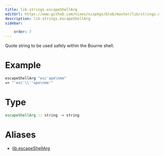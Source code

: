 ```yaml
---
title: lib.strings.escapeShellArg
editUrl: https://www.github.com/nixos/nixpkgs/blob/master/lib/strings.nix#L613C20
description: lib.strings.escapeShellArg
sidebar:

    order: 7
---
```


Quote string to be used safely within the Bourne shell.

# Example

```nix
escapeShellArg "esc'ape\nme"
=> "'esc'\\''ape\nme'"
```

# Type

```haskell
escapeShellArg :: string -> string
```


# Aliases

- [lib.escapeShellArg](reference/lib/lib-escapeShellArg)


